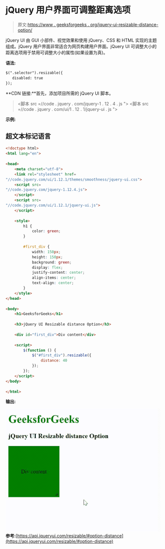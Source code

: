 # jQuery 用户界面可调整距离选项

> 原文:[https://www . geeksforgeeks . org/jquery-ui-resizable-distance-option/](https://www.geeksforgeeks.org/jquery-ui-resizable-distance-option/)

jQuery UI 由 GUI 小部件、视觉效果和使用 jQuery、CSS 和 HTML 实现的主题组成。jQuery 用户界面非常适合为网页构建用户界面。jQuery UI 可调整大小的距离选项用于禁用可调整大小的属性(如果设置为真)。

**语法:**

```html
$(".selector").resizable({
   disabled: true
});
```

**CDN 链接:**首先，添加项目所需的 jQuery UI 脚本。

> <link rel="”stylesheet”" href="”//code.jquery.com/ui/1.12.1/themes/smoothness/jquery-ui.css”">
> <脚本 src =//code . jquery . com/jquery-1 . 12 . 4 . js "></脚本>
> <脚本 src =//code . jquery . com/ui/1 . 12 . 1/jquery-ui . js "></脚本>

**示例:**

## 超文本标记语言

```html
<!doctype html>
<html lang="en">

<head>
    <meta charset="utf-8">
    <link rel="stylesheet" href=
"//code.jquery.com/ui/1.12.1/themes/smoothness/jquery-ui.css">
    <script src=
"//code.jquery.com/jquery-1.12.4.js">
    </script>
    <script src=
"//code.jquery.com/ui/1.12.1/jquery-ui.js">
    </script>

    <style>
        h1 {
            color: green;
        }

        #first_div {
            width: 150px;
            height: 150px;
            background: green;
            display: flex;
            justify-content: center;
            align-items: center;
            text-align: center;
        }
    </style>
</head>

<body>
    <h1>GeeksforGeeks</h1>

    <h3>jQuery UI Resizable distance Option</h3>

    <div id="first_div">Div content</div>

    <script>
        $(function () {
            $("#first_div").resizable({
                distance: 40
            });
        });
    </script>
</body>

</html>
```

**输出:**

![](img/1584590620ea6773f1bffd9c1c243d20.png)
**参考:**[https://api.jqueryui.com/resizable/#option-distance](https://api.jqueryui.com/resizable/#option-distance)
